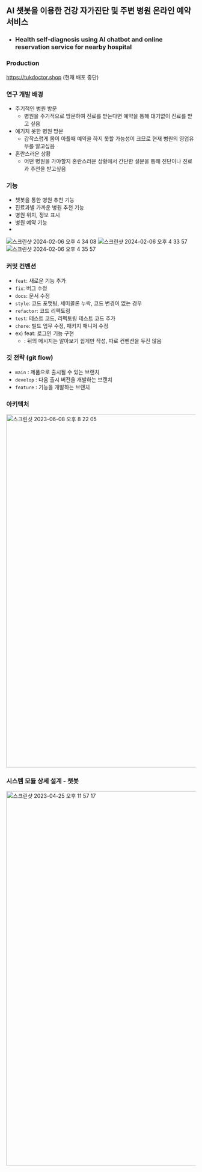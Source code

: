 ## AI 챗봇을 이용한 건강 자가진단 및 주변 병원 온라인 예약 서비스
-  ### Health self-diagnosis using AI chatbot and online reservation service for nearby hospital

### Production
https://tukdoctor.shop  (현재 배포 중단)

### 연구 개발 배경
- 주기적인 병원 방문
    - 병원을 주기적으로 방문하여 진료를 받는다면 예약을 통해 대기없이 진료를 받고 싶음
- 예기치 못한 병원 방문
    - 갑작스럽게 몸이 아플때 예약을 하지 못할 가능성이 크므로 현재 병원의 영업유무를 알고싶음
- 혼란스러운 상황
    - 어떤 병원을 가야할지 혼란스러운 상황에서 간단한 설문을 통해 진단이나 진료과 추천을 받고싶음

### 기능
- 챗봇을 통한 병원 추천 기능
- 진료과별 가까운 병원 추천 기능
- 병원 위치, 정보 표시
- 병원 예약 기능
- 
![스크린샷 2024-02-06 오후 4 34 08](https://github.com/KPUHeyDoctor/backend/assets/99026631/b1d4959e-91f3-486a-bf02-b42527ebb48f)
![스크린샷 2024-02-06 오후 4 33 57](https://github.com/KPUHeyDoctor/backend/assets/99026631/0ea91a32-c51b-48ed-aee0-5acc44760631)
![스크린샷 2024-02-06 오후 4 35 57](https://github.com/KPUHeyDoctor/backend/assets/99026631/5935c5c0-5029-424b-aeb3-4aa19defb41d)

### 커밋 컨벤션
- `feat`: 새로운 기능 추가
- `fix`: 버그 수정
- `docs`: 문서 수정
- `style`: 코드 포맷팅, 세미콜론 누락, 코드 변경이 없는 경우
- `refactor`: 코드 리펙토링
- `test`: 테스트 코드, 리펙토링 테스트 코드 추가
- `chore`: 빌드 업무 수정, 패키지 매니저 수정
- ex) feat: 로그인 기능 구현
    - : 뒤의 메시지는 알아보기 쉽게만 작성, 따로 컨벤션을 두진 않음
 
### 깃 전략 (git flow)

- `main` : 제품으로 출시될 수 있는 브랜치
- `develop` : 다음 출시 버전을 개발하는 브랜치
- `feature` : 기능을 개발하는 브랜치


### 아키텍처
<img width="939" alt="스크린샷 2023-06-08 오후 8 22 05" src="https://github.com/KPUHeyDoctor/.github/assets/99026631/b3017b02-2ae0-4fbf-83f1-e8ae14a02cc7">

### 시스템 모듈 상세 설계 - 챗봇
<img width="996" alt="스크린샷 2023-04-25 오후 11 57 17" src="https://user-images.githubusercontent.com/99026631/234317761-18156706-79ce-4ef9-a55b-7e545ea80e1d.png">
